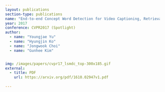 ```yaml
---
layout: publications
section-type: publications
name: "End-to-end Concept Word Detection for Video Captioning, Retrieval, and Question Answering"
year: 2017
conference: CVPR2017 (Spotlight)
author:
  - name: "Youngjae Yu"
  - name: "Hyungjin Ko"
  - name: "Jongwook Choi"
  - name: "Gunhee Kim"


img: /images/papers/cvpr17_lsmdc_top-300x185.gif
external:
  - title: PDF
    url: https://arxiv.org/pdf/1610.02947v1.pdf
 
---
```



